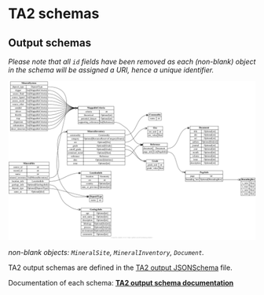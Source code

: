 # TA2 schemas

## Output schemas

_Please note that all `id` fields have been removed as each (non-blank) object in the schema will be assigned a URI, hence a unique identifier._

![TA2 output schema summary](output.png)

_non-blank objects: `MineralSite`, `MineralInventory`, `Document`._

TA2 output schemas are defined in the [TA2 output JSONSchema](output.json) file.

Documentation of each schema: [**TA2 output schema documentation**](output.md)